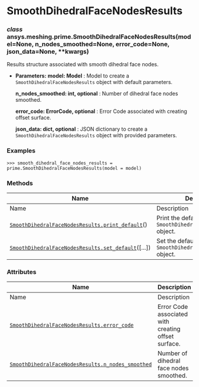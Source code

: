 # SmoothDihedralFaceNodesResults

<a id="ansys.meshing.prime.SmoothDihedralFaceNodesResults"></a>

### *class* ansys.meshing.prime.SmoothDihedralFaceNodesResults(model=None, n_nodes_smoothed=None, error_code=None, json_data=None, \*\*kwargs)

Results structure associated with smooth dihedral face nodes.

* **Parameters:**
  **model: Model**
  : Model to create a `SmoothDihedralFaceNodesResults` object with default parameters.

  **n_nodes_smoothed: int, optional**
  : Number of dihedral face nodes smoothed.

  **error_code: ErrorCode, optional**
  : Error Code associated with creating offset surface.

  **json_data: dict, optional**
  : JSON dictionary to create a `SmoothDihedralFaceNodesResults` object with provided parameters.

### Examples

```pycon
>>> smooth_dihedral_face_nodes_results = prime.SmoothDihedralFaceNodesResults(model = model)
```

<!-- !! processed by numpydoc !! -->

### Methods

| Name | Description |
|--------------------------------------------------------------------------------------------------------------------------------------------------------------------------------------------|------------------------------------------------------------------------|
| Name | Description |
| [`SmoothDihedralFaceNodesResults.print_default`](ansys.meshing.prime.SmoothDihedralFaceNodesResults.print_default.md#ansys.meshing.prime.SmoothDihedralFaceNodesResults.print_default)()   | Print the default values of `SmoothDihedralFaceNodesResults` object.   |
| [`SmoothDihedralFaceNodesResults.set_default`](ansys.meshing.prime.SmoothDihedralFaceNodesResults.set_default.md#ansys.meshing.prime.SmoothDihedralFaceNodesResults.set_default)([...])    | Set the default values of the `SmoothDihedralFaceNodesResults` object. |

### Attributes

| Name | Description |
|-------------------------------------------------------------------------------------------------------------------------------------------------------------------------------------------------|-------------------------------------------------------|
| Name | Description |
| [`SmoothDihedralFaceNodesResults.error_code`](ansys.meshing.prime.SmoothDihedralFaceNodesResults.error_code.md#ansys.meshing.prime.SmoothDihedralFaceNodesResults.error_code)                   | Error Code associated with creating offset surface.   |
| [`SmoothDihedralFaceNodesResults.n_nodes_smoothed`](ansys.meshing.prime.SmoothDihedralFaceNodesResults.n_nodes_smoothed.md#ansys.meshing.prime.SmoothDihedralFaceNodesResults.n_nodes_smoothed) | Number of dihedral face nodes smoothed.               |
<!-- vale on -->